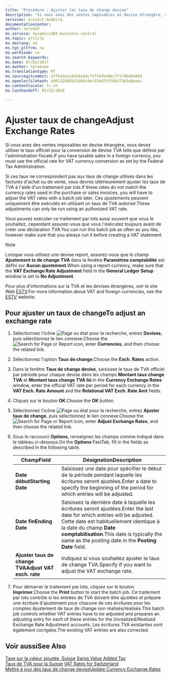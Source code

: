 ```yaml
---
title: "Procédure : Ajuster les taux de change devise"
description: "Si vous avez des ventes imposables en devise étrangère, vous devez utiliser le taux officiel pour la conversion de devise TVA telle que définie par l'administration fiscale."
services: project-madeira
documentationcenter: 
author: SorenGP
ms.service: dynamics365-business-central
ms.topic: article
ms.devlang: na
ms.tgt_pltfrm: na
ms.workload: na
ms.search.keywords: 
ms.date: 07/01/2017
ms.author: sgroespe
ms.translationtype: HT
ms.sourcegitcommit: d7fb34e1c9428a64c71ff47be8bcff174649c00d
ms.openlocfilehash: a961328485d1b66c0ec539d715f6b373b3a8aaec
ms.contentlocale: fr-ch
ms.lasthandoff: 03/22/2018

---
```

# <a name="adjust-exchange-rates"></a><span data-ttu-id="bbcb4-103">Ajuster taux de change</span><span class="sxs-lookup"><span data-stu-id="bbcb4-103">Adjust Exchange Rates</span></span>
<span data-ttu-id="bbcb4-104">Si vous avez des ventes imposables en devise étrangère, vous devez utiliser le taux officiel pour la conversion de devise TVA telle que définie par l'administration fiscale.</span><span class="sxs-lookup"><span data-stu-id="bbcb4-104">If you have taxable sales in a foreign currency, you must use the official rate for VAT currency conversion as set by the Federal Tax Administration.</span></span>  

<span data-ttu-id="bbcb4-105">Si ces taux ne correspondent pas aux taux de change utilisés dans les factures d'achat ou de vente, vous devrez ultérieurement ajuster les taux de TVA à l'aide d'un traitement par lots.</span><span class="sxs-lookup"><span data-stu-id="bbcb4-105">If these rates do not match the currency rates used in the purchase or sales invoices, you will have to adjust the VAT rates with a batch job later.</span></span> <span data-ttu-id="bbcb4-106">Ces ajustements peuvent uniquement être exécutés en utilisant un taux de TVA autorisé.</span><span class="sxs-lookup"><span data-stu-id="bbcb4-106">These adjustments can only be run using an authorized VAT rate.</span></span>  

<span data-ttu-id="bbcb4-107">Vous pouvez exécuter ce traitement par lots aussi souvent que vous le souhaitez, cependant assurez-vous que vous l'exécutez toujours avant de créer une déclaration TVA.</span><span class="sxs-lookup"><span data-stu-id="bbcb4-107">You can run this batch job as often as you like, however make sure that you always run it before creating a VAT statement.</span></span>  

> [!NOTE]  
>  <span data-ttu-id="bbcb4-108">Lorsque vous utilisez une devise report, assurez-vous que le champ **Ajustement tx de change TVA** dans la fenêtre **Paramètres comptabilité** est défini sur **Aucun ajustement**.</span><span class="sxs-lookup"><span data-stu-id="bbcb4-108">When using a report currency, make sure that the **VAT Exchange Rate Adjustment** field in the **General Ledger Setup** window is set to **No Adjustment**.</span></span>  

<span data-ttu-id="bbcb4-109">Pour plus d'informations sur la TVA et les devises étrangères, voir le site Web [ESTV](http://go.microsoft.com/fwlink/?LinkId=285999).</span><span class="sxs-lookup"><span data-stu-id="bbcb4-109">For more information about VAT and foreign currencies, see the [ESTV](http://go.microsoft.com/fwlink/?LinkId=285999) website.</span></span>  

## <a name="to-adjust-an-exchange-rate"></a><span data-ttu-id="bbcb4-110">Pour ajuster un taux de change</span><span class="sxs-lookup"><span data-stu-id="bbcb4-110">To adjust an exchange rate</span></span>  

1.  <span data-ttu-id="bbcb4-111">Sélectionnez l'icône ![Page ou état pour la recherche](../../media/ui-search/search_small.png "icône Page ou état pour la recherche"), entrez **Devises**, puis sélectionnez le lien connexe.</span><span class="sxs-lookup"><span data-stu-id="bbcb4-111">Choose the ![Search for Page or Report](../../media/ui-search/search_small.png "Search for Page or Report icon") icon, enter **Currencies**, and then choose the related link.</span></span>  
2.  <span data-ttu-id="bbcb4-112">Sélectionnez l'option **Taux de change**.</span><span class="sxs-lookup"><span data-stu-id="bbcb4-112">Choose the **Exch. Rates** action.</span></span>  
3.  <span data-ttu-id="bbcb4-113">Dans la fenêtre **Taux de change devise**, saisissez le taux de TVA officiel par période pour chaque devise dans les champs **Montant taux change TVA** et **Montant taux change TVA lié**.</span><span class="sxs-lookup"><span data-stu-id="bbcb4-113">In the **Currency Exchange Rates** window, enter the official VAT rate per period for each currency in the **VAT Exch. Rate Amount** and the **Relational VAT Exch. Rate Amt** fields.</span></span>  
4.  <span data-ttu-id="bbcb4-114">Cliquez sur le bouton **OK**.</span><span class="sxs-lookup"><span data-stu-id="bbcb4-114">Choose the **OK** button.</span></span>  
5.  <span data-ttu-id="bbcb4-115">Sélectionnez l'icône ![Page ou état pour la recherche](../../media/ui-search/search_small.png "icône Page ou état pour la recherche"), entrez **Ajuster taux de change**, puis sélectionnez le lien connexe.</span><span class="sxs-lookup"><span data-stu-id="bbcb4-115">Choose the ![Search for Page or Report](../../media/ui-search/search_small.png "Search for Page or Report icon") icon, enter **Adjust Exchange Rates**, and then choose the related link.</span></span>  
6.  <span data-ttu-id="bbcb4-116">Sous le raccourci **Options**, renseignez les champs comme indiqué dans le tableau ci-dessous.</span><span class="sxs-lookup"><span data-stu-id="bbcb4-116">On the **Options** FastTab, fill in the fields as described in the following table.</span></span>   

    |<span data-ttu-id="bbcb4-117">Champ</span><span class="sxs-lookup"><span data-stu-id="bbcb4-117">Field</span></span>|<span data-ttu-id="bbcb4-118">Désignation</span><span class="sxs-lookup"><span data-stu-id="bbcb4-118">Description</span></span>|  
    |---------------------------------|---------------------------------------|  
    |<span data-ttu-id="bbcb4-119">**Date début**</span><span class="sxs-lookup"><span data-stu-id="bbcb4-119">**Starting Date**</span></span>|<span data-ttu-id="bbcb4-120">Saisissez une date pour spécifier le début de la période pendant laquelle les écritures seront ajustées.</span><span class="sxs-lookup"><span data-stu-id="bbcb4-120">Enter a date to specify the beginning of the period for which entries will be adjusted.</span></span>|  
    |<span data-ttu-id="bbcb4-121">**Date fin**</span><span class="sxs-lookup"><span data-stu-id="bbcb4-121">**Ending Date**</span></span>|<span data-ttu-id="bbcb4-122">Saisissez la dernière date à laquelle les écritures seront ajustées.</span><span class="sxs-lookup"><span data-stu-id="bbcb4-122">Enter the last date for which entries will be adjusted.</span></span> <span data-ttu-id="bbcb4-123">Cette date est habituellement identique à la date du champ **Date comptabilisation**.</span><span class="sxs-lookup"><span data-stu-id="bbcb4-123">This date is typically the same as the posting date in the **Posting Date** field.</span></span>|  
    |<span data-ttu-id="bbcb4-124">**Ajuster taux de change TVA**</span><span class="sxs-lookup"><span data-stu-id="bbcb4-124">**Adjust VAT exch. rate**</span></span>|<span data-ttu-id="bbcb4-125">Indiquez si vous souhaitez ajuster le taux de change TVA.</span><span class="sxs-lookup"><span data-stu-id="bbcb4-125">Specify if you want to adjust the VAT exchange rate.</span></span>|  

7.  <span data-ttu-id="bbcb4-126">Pour démarrer le traitement par lots, cliquez sur le bouton **Imprimer**.</span><span class="sxs-lookup"><span data-stu-id="bbcb4-126">Choose the **Print** button to start the batch job.</span></span> <span data-ttu-id="bbcb4-127">Ce traitement par lots contrôle si les entrées de TVA doivent être ajustées et prépare une écriture d'ajustement pour chacune de ces écritures pour les comptes Ajustement de taux de change non réalisés/réalisés.</span><span class="sxs-lookup"><span data-stu-id="bbcb4-127">This batch job controls whether VAT entries have to be adjusted and prepares an adjusting entry for each of these entries for the Unrealized/Realized Exchange Rate Adjustment accounts.</span></span> <span data-ttu-id="bbcb4-128">Les écritures TVA existantes sont également corrigées.</span><span class="sxs-lookup"><span data-stu-id="bbcb4-128">The existing VAT entries are also corrected.</span></span>  

## <a name="see-also"></a><span data-ttu-id="bbcb4-129">Voir aussi</span><span class="sxs-lookup"><span data-stu-id="bbcb4-129">See Also</span></span>  
 <span data-ttu-id="bbcb4-130">[Taxe sur la valeur ajoutée, Suisse](swiss-value-added-tax.md) </span><span class="sxs-lookup"><span data-stu-id="bbcb4-130">[Swiss Value Added Tax](swiss-value-added-tax.md) </span></span>  
 <span data-ttu-id="bbcb4-131">[Taux de TVA pour la Suisse](vat-rates-for-switzerland.md) </span><span class="sxs-lookup"><span data-stu-id="bbcb4-131">[VAT Rates for Switzerland](vat-rates-for-switzerland.md) </span></span>  
[<span data-ttu-id="bbcb4-132">Mettre à jour des taux de change devise</span><span class="sxs-lookup"><span data-stu-id="bbcb4-132">Update Currency Exchange Rates</span></span>](../../finance-how-update-currencies.md)

